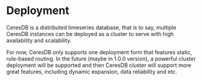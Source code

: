 # Deployment
CeresDB is a distributed timeseries database, that is to say, multiple CeresDB instances can be deployed as a cluster to serve with high availability and scalability.

For now, CeresDB only supports one deployment form that features static, rule-based routing. In the future (maybe in 1.0.0 version), a powerful cluster deployment will be supported and then CeresDB cluster will support more great features, including dynamic expansion, data reliability and etc.

